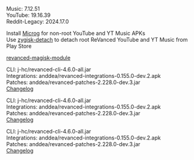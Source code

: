 Music: 7.12.51  
YouTube: 19.16.39  
Reddit-Legacy: 2024.17.0  

Install [Microg](https://github.com/ReVanced/GmsCore/releases) for non-root YouTube and YT Music APKs  
Use [zygisk-detach](https://github.com/j-hc/zygisk-detach) to detach root ReVanced YouTube and YT Music from Play Store  

[revanced-magisk-module](https://github.com/j-hc/revanced-magisk-module)
  
CLI: j-hc/revanced-cli-4.6.0-all.jar  
Integrations: anddea/revanced-integrations-0.155.0-dev.2.apk  
Patches: anddea/revanced-patches-2.228.0-dev.3.jar  
[Changelog](https://github.com/anddea/revanced-patches/releases/tag/v2.228.0-dev.3)

CLI: j-hc/revanced-cli-4.6.0-all.jar  
Integrations: anddea/revanced-integrations-0.155.0-dev.2.apk  
Patches: anddea/revanced-patches-2.228.0-dev.3.jar  
[Changelog](https://github.com/anddea/revanced-patches/releases/tag/v2.228.0-dev.3)

CLI: j-hc/revanced-cli-4.6.0-all.jar  
Integrations: anddea/revanced-integrations-0.155.0-dev.2.apk  
Patches: anddea/revanced-patches-2.228.0-dev.3.jar  
[Changelog](https://github.com/anddea/revanced-patches/releases/tag/v2.228.0-dev.3)  
